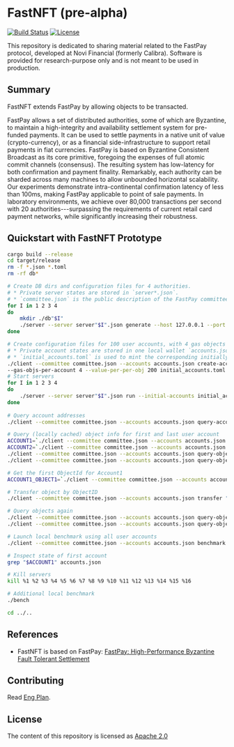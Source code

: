 # FastNFT (pre-alpha)

[![Build Status](https://github.com/novifinancial/fastpay/actions/workflows/rust.yml/badge.svg)](https://github.com/novifinancial/fastpay/actions/workflows/rust.yml)
[![License](https://img.shields.io/badge/license-Apache-green.svg)](LICENSE.md)

This repository is dedicated to sharing material related to the FastPay protocol, developed at Novi Financial (formerly Calibra). Software is provided for research-purpose only and is not meant to be used in production.

## Summary

FastNFT extends FastPay by allowing objects to be transacted.

FastPay allows a set of distributed authorities, some of which are Byzantine, to maintain a high-integrity and availability settlement system for pre-funded payments. It can be used to settle payments in a native unit of value (crypto-currency), or as a financial side-infrastructure to support retail payments in fiat currencies. FastPay is based on Byzantine Consistent Broadcast as its core primitive, foregoing the expenses of full atomic commit channels (consensus). The resulting system has low-latency for both confirmation and payment finality. Remarkably, each authority can be sharded across many machines to allow unbounded horizontal scalability. Our experiments demonstrate intra-continental confirmation latency of less than 100ms, making FastPay applicable to point of sale payments. In laboratory environments, we achieve over 80,000 transactions per second with 20 authorities---surpassing the requirements of current retail card payment networks, while significantly increasing their robustness.

## Quickstart with FastNFT Prototype

```bash
cargo build --release
cd target/release
rm -f *.json *.toml
rm -rf db*

# Create DB dirs and configuration files for 4 authorities.
# * Private server states are stored in `server*.json`.
# * `committee.json` is the public description of the FastPay committee.
for I in 1 2 3 4
do
    mkdir ./db"$I"
    ./server --server server"$I".json generate --host 127.0.0.1 --port 9"$I"00 --database-path ./db"$I" >> committee.json
done

# Create configuration files for 100 user accounts, with 4 gas objects per account and 200 value each.
# * Private account states are stored in one local wallet `accounts.json`.
# * `initial_accounts.toml` is used to mint the corresponding initially randomly generated (for now) objects at startup on the server side.
./client --committee committee.json --accounts accounts.json create-accounts --num 100 \
--gas-objs-per-account 4 --value-per-per-obj 200 initial_accounts.toml
# Start servers
for I in 1 2 3 4
do
    ./server --server server"$I".json run --initial-accounts initial_accounts.toml --committee committee.json &
done
 
# Query account addresses
./client --committee committee.json --accounts accounts.json query-accounts-addrs

# Query (locally cached) object info for first and last user account
ACCOUNT1=`./client --committee committee.json --accounts accounts.json query-accounts-addrs | head -n 1`
ACCOUNT2=`./client --committee committee.json --accounts accounts.json query-accounts-addrs | tail -n -1`
./client --committee committee.json --accounts accounts.json query-objects "$ACCOUNT1"
./client --committee committee.json --accounts accounts.json query-objects "$ACCOUNT2"

# Get the first ObjectId for Account1
ACCOUNT1_OBJECT1=`./client --committee committee.json --accounts accounts.json query-objects "$ACCOUNT1" | head -n 1 |  awk -F: '{ print $1 }'`

# Transfer object by ObjectID
./client --committee committee.json --accounts accounts.json transfer "$ACCOUNT1_OBJECT1" --from "$ACCOUNT1" --to "$ACCOUNT2"

# Query objects again
./client --committee committee.json --accounts accounts.json query-objects "$ACCOUNT1"
./client --committee committee.json --accounts accounts.json query-objects "$ACCOUNT2"

# Launch local benchmark using all user accounts
./client --committee committee.json --accounts accounts.json benchmark

# Inspect state of first account
grep "$ACCOUNT1" accounts.json

# Kill servers
kill %1 %2 %3 %4 %5 %6 %7 %8 %9 %10 %11 %12 %13 %14 %15 %16

# Additional local benchmark
./bench

cd ../..
```

## References

* FastNFT is based on FastPay: [FastPay: High-Performance Byzantine Fault Tolerant Settlement](https://arxiv.org/pdf/2003.11506.pdf)

## Contributing

Read [Eng Plan](https://docs.google.com/document/d/1Cqxaw23PR2hc5bkbhXIDCnWjxA3AbfjsuB45ltWns4U/edit#).

## License

The content of this repository is licensed as [Apache 2.0](https://github.com/MystenLabs/fastnft/blob/update-readme/LICENSE)
